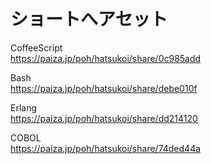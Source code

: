 ショートへアセット
=================


CoffeeScript  
https://paiza.jp/poh/hatsukoi/share/0c985add  
  
  
Bash  
https://paiza.jp/poh/hatsukoi/share/debe010f  
  
  
Erlang  
https://paiza.jp/poh/hatsukoi/share/dd214120  
  
  
COBOL    
https://paiza.jp/poh/hatsukoi/share/74ded44a  
